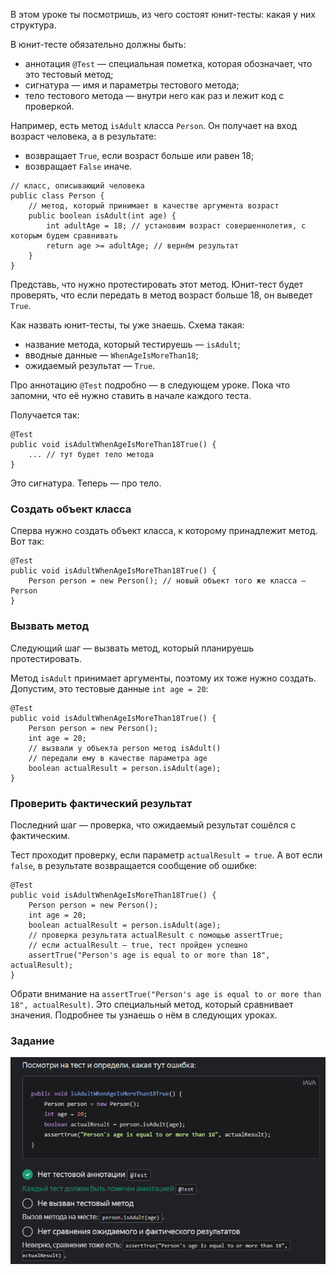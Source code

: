 В этом уроке ты посмотришь, из чего состоят юнит-тесты: какая у них структура.

В юнит-тесте обязательно должны быть:

- аннотация `@Test` — специальная пометка, которая обозначает, что это тестовый метод;
- сигнатура — имя и параметры тестового метода;
- тело тестового метода — внутри него как раз и лежит код с проверкой.


Например, есть метод `isAdult` класса `Person`. Он получает на вход возраст человека, а в результате:

- возвращает `True`, если возраст больше или равен 18;
- возвращает `False` иначе.
```
// класс, описывающий человека
public class Person {
    // метод, который принимает в качестве аргумента возраст
    public boolean isAdult(int age) {
        int adultAge = 18; // установим возраст совершеннолетия, с которым будем сравнивать
        return age >= adultAge; // вернём результат 
    }
} 
```


Представь, что нужно протестировать этот метод. Юнит-тест будет проверять, что если передать в метод возраст больше 18, он выведет `True`.

Как назвать юнит-тесты, ты уже знаешь. Схема такая:

- название метода, который тестируешь — `isAdult`;
- вводные данные — `WhenAgeIsMoreThan18`;
- ожидаемый результат — `True`.

Про аннотацию `@Test` подробно — в следующем уроке. Пока что запомни, что её нужно ставить в начале каждого теста.

Получается так:
```
@Test
public void isAdultWhenAgeIsMoreThan18True() {
    ... // тут будет тело метода
} 
```

Это сигнатура. Теперь — про тело.


### Создать объект класса

Сперва нужно создать объект класса, к которому принадлежит метод. Вот так:
```
@Test
public void isAdultWhenAgeIsMoreThan18True() {
    Person person = new Person(); // новый объект того же класса — Person
} 
```

### Вызвать метод

Следующий шаг — вызвать метод, который планируешь протестировать.

Метод `isAdult` принимает аргументы, поэтому их тоже нужно создать. Допустим, это тестовые данные `int age = 20`:
```
@Test
public void isAdultWhenAgeIsMoreThan18True() {
    Person person = new Person();
    int age = 20;
    // вызвали у объекта person метод isAdult() 
    // передали ему в качестве параметра age 
    boolean actualResult = person.isAdult(age);
} 
```


### Проверить фактический результат

Последний шаг — проверка, что ожидаемый результат сошёлся с фактическим.

Тест проходит проверку, если параметр `actualResult = true`. А вот если `false`, в результате возвращается сообщение об ошибке:
```
@Test
public void isAdultWhenAgeIsMoreThan18True() {
    Person person = new Person();
    int age = 20;
    boolean actualResult = person.isAdult(age);
    // проверка результата actualResult с помощью assertTrue; 
    // если actualResult — true, тест пройден успешно
    assertTrue("Person's age is equal to or more than 18", actualResult);
} 
```

Обрати внимание на `assertTrue("Person's age is equal to or more than 18", actualResult)`. Это специальный метод, который сравнивает значения. Подробнее ты узнаешь о нём в следующих уроках.

### Задание 
![img_4.png](img%2Fimg_4.png)
